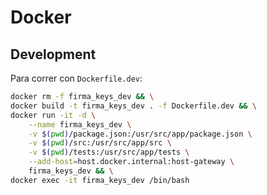 # Docker
## Development
Para correr con `Dockerfile.dev`:
```bash
docker rm -f firma_keys_dev && \
docker build -t firma_keys_dev . -f Dockerfile.dev && \
docker run -it -d \
    --name firma_keys_dev \
    -v $(pwd)/package.json:/usr/src/app/package.json \
    -v $(pwd)/src:/usr/src/app/src \
    -v $(pwd)/tests:/usr/src/app/tests \
    --add-host=host.docker.internal:host-gateway \
    firma_keys_dev && \
docker exec -it firma_keys_dev /bin/bash
```
